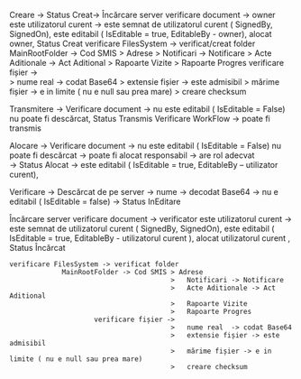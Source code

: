 Creare  -> Status Creat->  Încărcare server
    verificare document -> owner este utilizatorul curent  -> este semnat de utilizatorul curent ( SignedBy, SignedOn), este editabil ( IsEditable = true, EditableBy - owner), alocat owner, Status Creat
    verificare FilesSystem -> verificat/creat folder 
                 MainRootFolder -> Cod SMIS > Adrese 
                                            >	Notificari -> Notificare
                                            >	Acte Aditionale -> Act Aditional
                                            >	Rapoarte Vizite
                                            >	Rapoarte Progres
                         verificare fișier -> 			         
                                            > 	nume real  -> codat Base64
                                            >	extensie fișier -> este admisibil
                                            >	mărime fișier -> e in limite ( nu e null sau prea mare)
                                            >	creare checksum

Transmitere -> 
	Verificare document -> nu este editabil ( IsEditable = False) nu poate fi descărcat, Status Transmis
	Verificare WorkFlow -> poate fi transmis


Alocare ->
	Verificare document -> nu este editabil ( IsEditable = False) nu poate fi descărcat
                                                    -> poate fi alocat responsabil ->  are rol adecvat  
                                                    -> Status Alocat -> este editabil ( IsEditable = true, EditableBy – utilizator curent),


Verificare -> Descărcat de pe server -> nume -> decodat Base64 
                                             -> nu e editabil ( IsEditable = false) 
                                             -> Status InEditare


Încărcare server
    verificare document -> verificator este utilizatorul curent  -> este semnat de utilizatorul curent ( SignedBy, SignedOn), este editabil ( IsEditable = true, EditableBy - utilizatorul curent  ), alocat utilizatorul curent  , Status Încărcat 

    verificare FilesSystem -> verificat folder 
                 MainRootFolder -> Cod SMIS > Adrese 
                                            >	Notificari -> Notificare
                                            >	Acte Aditionale -> Act Aditional
                                            >	Rapoarte Vizite
                                            >	Rapoarte Progres
                         verificare fișier -> 			         
                                            > 	nume real  -> codat Base64
                                            >	extensie fișier -> este admisibil
                                            >	mărime fișier -> e in limite ( nu e null sau prea mare)
                                            >	creare checksum
